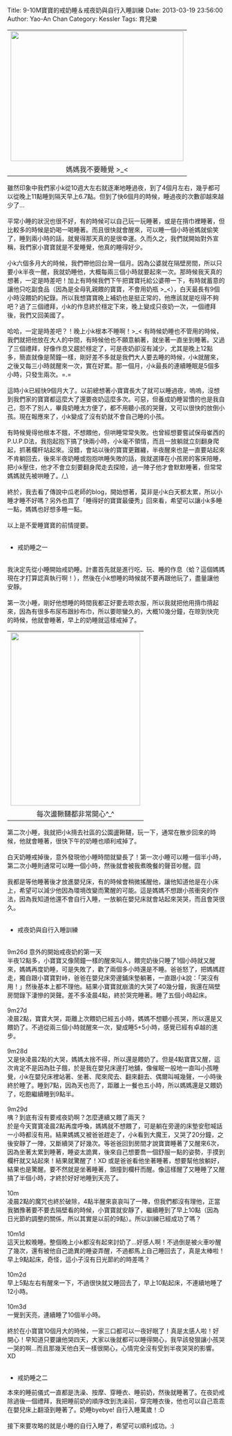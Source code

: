 Title: 9-10M寶寶的戒奶睡＆戒夜奶與自行入睡訓練
Date: 2013-03-19 23:56:00
Author: Yao-An Chan
Category: Kessler
Tags: 育兒樂


<div class='post'>
<table align="center" cellpadding="0" cellspacing="0" class="tr-caption-container" style="margin-left: auto; margin-right: auto; text-align: center;"><tbody><tr><td style="text-align: center;"><a href="http://4.bp.blogspot.com/-yol74SC1E9g/UUTB85cCGoI/AAAAAAAAP7M/K5WAgd873Lc/s1600/_1060566.jpg" imageanchor="1" style="margin-left: auto; margin-right: auto;"><img border="0" height="300" src="http://4.bp.blogspot.com/-yol74SC1E9g/UUTB85cCGoI/AAAAAAAAP7M/K5WAgd873Lc/s400/_1060566.jpg" width="400" /></a></td></tr><tr><td class="tr-caption" style="text-align: center;">媽媽我不要睡覺 &gt;_&lt;</td></tr></tbody></table>雖然印象中我們家小k從10週大左右就逐漸地睡過夜，到了4個月左右，幾乎都可以從晚上11點睡到隔天早上6.7點。但到了快6個月的時候，睡過夜的次數卻越來越少了...<br /><br />平常小睡的狀況也很不好，有的時候可以自己玩一玩睡著，或是在揹巾裡睡著，但比較多的時候是奶喝一喝睡著。而且很快就會醒來，可以睡一個小時爸媽就偷笑了，睡到兩小時的話，就覺得那天真的是很幸運。久而久之，我們就開始對外宣稱，我們家小寶寶就是不愛睡覺，他真的睡得好少。<br /><br />小k六個多月大的時候，我們帶他回台灣一個月。因為公婆就在隔壁房間，所以只要小k半夜一醒，我就奶睡他，大概每兩三個小時就要起來一次。那時候我天真的想著，一定是時差吧！加上有時候我們下午把寶寶托給公婆帶一下，有時就蓄意的讓他只吃副食品（因為是全母乳親餵的寶寶，不會用奶瓶 &gt;_&lt;），白天最長有9個小時沒餵奶的紀錄。所以我想寶寶晚上補奶也是挺正常的，他應該就是吃得不夠吧？過了三個禮拜，小k的作息終於穩定下來，晚上變成只夜奶一次，一個禮拜後，我們又回美國了。<br /><br />哈哈，一定是時差吧？！晚上小k根本不睡啊！&gt;_&lt; 有時候奶睡也不管用的時候，我們就把他放在大人的中間，有時候他也不願意躺著，就坐著一直坐到睡著。又過了三個禮拜，好像作息又趨於穩定了，可是夜奶卻沒有減少，尤其是晚上12點多，簡直就像是鬧鐘一樣，剛好差不多就是我們大人要去睡的時候，小k就醒來，之後又每三小時就醒來一次，實在好累。那一個月，小k最長的連續睡眠是5個多小時，只發生兩次。=.=<br /><br />這時小k已經快9個月大了。以前總想著小寶寶長大了就可以睡過夜，嗚嗚，沒想到我們家的寶寶都這麼大了還要夜奶這麼多次。可惡，但養成奶睡習慣的也是我自己，怨不了別人，畢竟奶睡太方便了，都不用聽小孩的哭聲，又可以很快的放倒小孩。現在報應來了，小k變成了沒有奶就不會自己睡的小孩。<br /><br />有時候覺得他根本不餓，不想餵他，但哄睡常常失敗。也曾經想要嘗試保母崔西的P.U.P.D法，我抱起抱下搞了快兩小時，小k毫不領情，而且一放躺就立刻翻身爬起，抓著欄杆站起來。沒錯，會站以後的寶寶更難纏，半夜醒來也是一直要站起來不肯躺回去，後來半夜奶睡或抱抱哄睡失敗的話，我就選擇在小孩房的客床陪睡，把小k壓住，他才不會立刻要翻身爬走去探險，過一陣子他才會默默睡著，但常常媽媽就先被哄睡了。/_\<br /><br />終於，我去看了傳說中瓜老師的blog，開始想著，莫非是小k白天都太累，所以小睡才睡不好嗎？另外也買了「睡得好的寶寶最優秀」回來看，希望可以讓小k多睡一點，媽媽也好想多睡一點。<br /><br />以上是不愛睡寶寶的前情提要。<br /><br /><ul><li>戒奶睡之一</li></ul><br />我決定先從小睡開始戒奶睡。計畫首先就是進行吃、玩、睡的作息（蛤？這個媽媽現在才打算認真執行啊！），然後在小k想睡的時候就不要再跟他玩了，盡量讓他安靜。<br /><br />第一次小睡，剛好他想睡的時間我都正好要去晾衣服，所以我就把他用揹巾揹起來，因為有很多布尿布跟紗布巾，所以要晾蠻久的，大概10幾分鐘，在晾到快完的時候，他就會睡著，早上的奶睡就這樣戒掉了。<br /><table align="center" cellpadding="0" cellspacing="0" class="tr-caption-container" style="margin-left: auto; margin-right: auto; text-align: center;"><tbody><tr><td style="text-align: center;"><a href="http://3.bp.blogspot.com/-CEDhVEhaz7E/UUlVZt3IgLI/AAAAAAAAP7c/CKSEPDEthg0/s1600/_1060575.jpg" imageanchor="1" style="margin-left: auto; margin-right: auto;"><img border="0" height="400" src="http://3.bp.blogspot.com/-CEDhVEhaz7E/UUlVZt3IgLI/AAAAAAAAP7c/CKSEPDEthg0/s400/_1060575.jpg" width="300" /></a></td></tr><tr><td class="tr-caption" style="text-align: center;">每次盪鞦韆都非常開心^_^</td></tr></tbody></table>第二次小睡，我就把小k揹去社區的公園盪鞦韆，玩一下，通常在散步回來的時候，他就會睡著，很快下午的奶睡也順利戒掉了。<br /><br />白天奶睡戒掉後，意外發現他小睡時間就變長了！第一次小睡可以睡一個半小時，第二次小睡則通常可以睡一個小時，然後就會被我煮晚餐的聲音吵醒。囧<br /><br />我都是等他睡著後才放進嬰兒床，有的時候會稍微搖醒他，讓他知道他是在小床上，希望可以減少他因為環境改變而驚醒的可能。這是媽媽不想跟小孩衝突的作法，因為我知道他還不會自行入睡，一放躺在嬰兒床就會站起來哭哭，而且會哭很久。<br /><br /><ul><li>戒夜奶與自行入睡訓練</li></ul><br />9m26d 意外的開始戒夜奶的第一天<br />半夜12點多，小寶寶又像鬧鐘一樣的醒來叫人，餵完奶後只睡了1個小時就又醒來，媽媽再度奶睡，可是失敗了，歡了兩個多小時還是不睡。爸爸怒了，把媽媽趕走，獨自跟小寶寶對峙，爸爸在嬰兒床旁邊鋪床墊躺著，一直跟小k說：「哭沒有用！」然後基本上都不理他。結果小寶寶就崩潰的大哭了40幾分鐘，我還在隔壁房間錄下淒慘的哭聲。差不多凌晨4點，終於哭完睡著。睡了五個小時起床。<br /><br />9m27d<br />凌晨2點，寶寶大哭，距離上次餵奶已經五小時，媽媽不想聽小孩哭，所以還是又餵奶了。不過從兩三個小時就醒來一次，變成睡5+5小時，感覺已經有卓越的進步。<br /><br />9m28d<br />又是快凌晨2點的大哭，媽媽太捨不得，所以還是餵奶了。但是4點寶寶又醒，這次肯定不是因為肚子餓，於是我在嬰兒床邊打地舖，像催眠一般地一直叫小孩睡覺，小k在嬰兒床裡站著、坐著、爬來爬去、翻來翻去、偶爾叫喊幾聲，一小時後終於睡了。睡到7點，因為天也亮了，距離上一餐也五小時，所以媽媽還是又餵奶了，吃飽繼續睡到9點半。<br /><br />9m29d<br />咦？到底有沒有要戒夜奶啊？怎麼連續又餵了兩天？<br />於是今天寶寶凌晨2點再度呼喚，媽媽就不想餵了，可是躺在旁邊的床墊安慰喊話一小時都沒有用。結果媽媽又被爸爸趕走了，小k看到大魔王，又哭了20分鐘，之後安靜了一陣，又斷續哭了好幾次。等爸爸回到房間才說寶寶睡著了又醒來6次，因為坐著太累到睡著，睡姿太詭異，後來自己想要喬一個舒服一點的姿勢，手摸到欄杆就又站起來！結果就驚醒了！XD 或是爸爸看他坐著睡著，想要幫他放躺好，結果也是驚醒。要不然就是坐著睡著，頭撞到欄杆而醒。像這樣醒了又睡睡了又醒搞了半個小時，才終於好好地睡到天亮了。<br /><br />10m<br />凌晨2點的魔咒也終於破除，4點半醒來哀哀叫了一陣，但我們都沒有理他，正當我猶豫著要不要去隔壁看的時候，小寶寶就安靜了，繼續睡到了早上10點（因為日光節約調整的關係，所以其實是以前的9點）。所以訓練已經成功了嗎？<br /><br />10m1d<br />這天比較晚睡。整個晚上小k都沒有起來討奶了...好感人啊！不過倒是被火車吵醒了幾次，還有被他自己詭異的睡姿弄醒，不過都馬上自己睡回去了，真是太棒啦！早上9點起床，奇怪，這小子沒有日光節約的時差嗎？<br /><br />10m2d<br />早上5點左右有醒來一下，不過很快就又睡回去了，早上10點起床，不連續地睡了12小時。<br /><br />10m3d<br />一覺到天亮，連續睡了10個半小時。<br /><br />終於在小寶寶10個月大的時候，一家三口都可以一夜好眠了！真是太感人啦！好開心！早知道只要讓他哭四天，大家以後就都可以睡得開心，我早該發狠讓小孩哭一哭的啊...而且那幾天他白天一樣很開心，心情完全沒有受到半夜哭哭的影響。XD<br /><br /><ul><li>戒奶睡之二</li></ul>本來的睡前儀式一直都是洗澡、按摩、穿睡衣、睡前奶，然後就睡著了。在夜奶戒除過後一個禮拜，我把睡前奶的順序改到洗澡前，穿完睡衣後，他也可以自己乖乖在嬰兒床上翻滾到睡著了。奶睡byebye! 自行入睡萬歲！:D<br /><br />接下來要攻略的就是小睡的自行入睡了，希望可以順利成功。:)</div>
